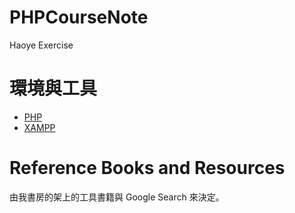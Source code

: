 # PHPCourseNote
Haoye Exercise

# 環境與工具

- [PHP](http://php.net/)
- [XAMPP](https://www.apachefriends.org/zh_tw/index.html)

# Reference Books and Resources

由我書房的架上的工具書籍與 Google Search 來決定。
